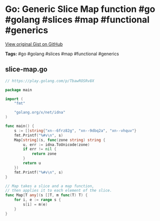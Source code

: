 # Go: Generic Slice Map function #go #golang #slices #map #functional #generics

[View original Gist on GitHub](https://gist.github.com/Integralist/4ac5854116d0ccae632b42ba2ed2c2e4)

**Tags:** #go #golang #slices #map #functional #generics

## slice-map.go

```go
// https://play.golang.com/p/TbawROSRv8X

package main

import (
	"fmt"

	"golang.org/x/net/idna"
)

func main() {
	s := []string{"xn--6frz82g", "xn--9dbq2a", "xn--vhquv"}
	fmt.Printf("%#v\n", s)
	Map[string](s, func(zone string) string {
		u, err := idna.ToUnicode(zone)
		if err != nil {
			return zone
		}
		return u
	})
	fmt.Printf("%#v\n", s)
}

// Map takes a slice and a map function,
// then applies it to each element of the slice.
func Map[T any](s []T, m func(T) T) {
	for i, e := range s {
		s[i] = m(e)
	}
}
```

